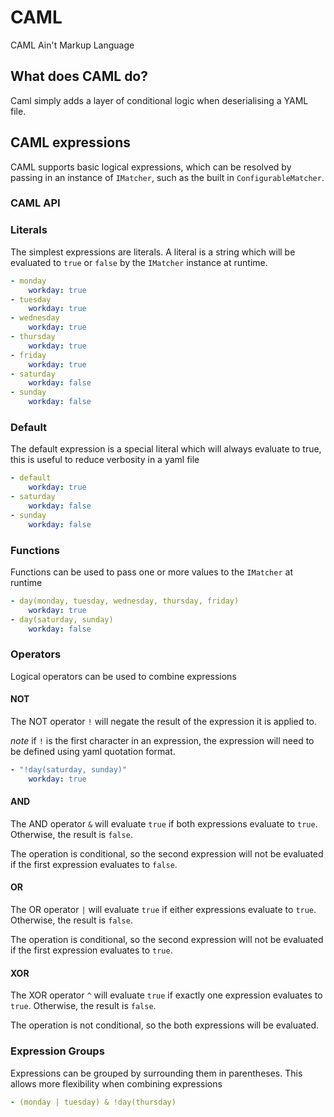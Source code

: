 # CAML

CAML Ain't Markup Language

## What does CAML do?

Caml simply adds a layer of conditional logic when deserialising a YAML file.

## CAML expressions

CAML supports basic logical expressions, which can be resolved by passing in an instance of `IMatcher`, such as the built in `ConfigurableMatcher`.

### CAML API



### Literals

The simplest expressions are literals. A literal is a string which will be evaluated to `true` or `false` by the `IMatcher` instance at runtime.

```yaml
- monday
    workday: true
- tuesday
    workday: true
- wednesday
    workday: true
- thursday
    workday: true
- friday
    workday: true
- saturday
    workday: false
- sunday
    workday: false
```

### Default

The default expression is a special literal which will always evaluate to true, this is useful to reduce verbosity in a yaml file

```yaml
- default
    workday: true
- saturday
    workday: false
- sunday
    workday: false
```

### Functions

Functions can be used to pass one or more values to the `IMatcher` at runtime

```yaml
- day(monday, tuesday, wednesday, thursday, friday)
    workday: true
- day(saturday, sunday)
    workday: false
```

### Operators

Logical operators can be used to combine expressions

#### NOT

The NOT operator `!` will negate the result of the expression it is applied to.

*note* if `!` is the first character in an expression, the expression will need to be defined using yaml quotation format.

```yaml
- "!day(saturday, sunday)"
    workday: true
```

#### AND

The AND operator `&` will evaluate `true` if both expressions evaluate to `true`. Otherwise, the result is `false`.

The operation is conditional, so the second expression will not be evaluated if the first expression evaluates to `false`.

#### OR

The OR operator `|` will evaluate `true` if either expressions evaluate to `true`. Otherwise, the result is `false`.

The operation is conditional, so the second expression will not be evaluated if the first expression evaluates to `true`.

#### XOR

The XOR operator `^` will evaluate `true` if exactly one expression evaluates to `true`. Otherwise, the result is `false`.

The operation is not conditional, so the both expressions will be evaluated.

### Expression Groups

Expressions can be grouped by surrounding them in parentheses. This allows more flexibility when combining expressions

```yaml
- (monday | tuesday) & !day(thursday)
```